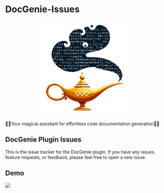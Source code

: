 # DocGenie-Issues

<p align="center">
  <img width="300px" src="pluginIcon.svg" />
</p>

🧞‍♂️Your magical assistant for effortless code documentation generation🧞‍♂️

## DocGenie Plugin Issues
This is the issue tracker for the DocGenie plugin. If you have any issues, feature requests, or feedback, please feel free to open a new issue.

## Demo
<img src="https://plugins.jetbrains.com/files/25496/screenshot_09bcceab-aa73-4bce-bf6c-0603c52b25a2" />
